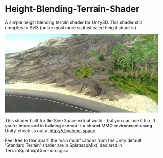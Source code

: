 # Height-Blending-Terrain-Shader
A simple height blending terrain shader for Unity3D. This shader still compiles to SM3 (unlike most more sophisticated height shaders).

![alt text](https://raw.githubusercontent.com/AdamFrisby/Height-Blending-Terrain-Shader/master/Terrain-Heightblend-Shader.jpg)

This shader built for the Sine Space virtual world - but you can use it too. 
If you're interested in building content in a shared MMO environment usung Unity, check us out at http://developer.space

Feel free to tear apart, the main modifications from the Unity default 'Standard Terrain' shader are in SplatmapMix() declared in TerrainSplatmapCommon.cginc
